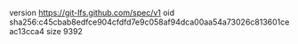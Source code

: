 version https://git-lfs.github.com/spec/v1
oid sha256:c45cbab8edfce904cfdfd7e9c058af94dca00aa54a73026c813601ceac13cca4
size 9392
